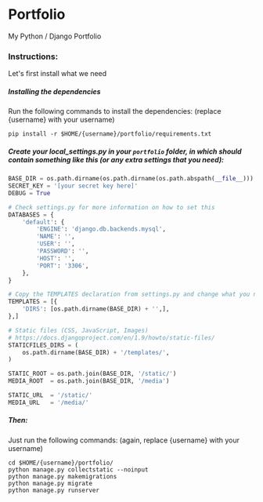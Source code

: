 # Portfolio
My Python / Django Portfolio

### Instructions:
Let's first install what we need

##### Installing the dependencies
Run the following commands to install the dependencies: (replace \{username\} with your username)
```
pip install -r $HOME/{username}/portfolio/requirements.txt
```

##### Create your local_settings.py in your `portfolio` folder, in which should contain something like this (or any extra settings that you need):

```python
BASE_DIR = os.path.dirname(os.path.dirname(os.path.abspath(__file__)))
SECRET_KEY = '[your secret key here]'
DEBUG = True

# Check settings.py for more information on how to set this
DATABASES = {
    'default': {
        'ENGINE': 'django.db.backends.mysql',
        'NAME': '',
        'USER': '',
        'PASSWORD': '',
        'HOST': '',
        'PORT': '3306',
    },
}

# Copy the TEMPLATES declaration from settings.py and change what you need. 'DIRS', for example.
TEMPLATES = [{	        
	'DIRS': [os.path.dirname(BASE_DIR) + '',],
},]

# Static files (CSS, JavaScript, Images)
# https://docs.djangoproject.com/en/1.9/howto/static-files/
STATICFILES_DIRS = (
    os.path.dirname(BASE_DIR) + '/templates/',
)

STATIC_ROOT = os.path.join(BASE_DIR, '/static/')
MEDIA_ROOT  = os.path.join(BASE_DIR, '/media')

STATIC_URL  = '/static/'
MEDIA_URL   = '/media/'
```

##### Then:
Just run the following commands: (again, replace \{username\} with your username)
```
cd $HOME/{username}/portfolio/
python manage.py collectstatic --noinput
python manage.py makemigrations
python manage.py migrate
python manage.py runserver

```